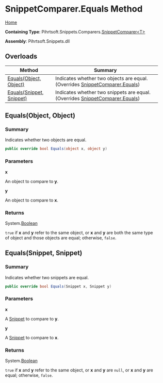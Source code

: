 <a name="_top"></a>

# SnippetComparer\.Equals Method

[Home](../../../../../README.md#_top)

**Containing Type**: Pihrtsoft\.Snippets\.Comparers\.[SnippetComparer\<T>](../README.md#_top)

**Assembly**: Pihrtsoft\.Snippets\.dll

## Overloads

| Method | Summary |
| ------ | ------- |
| [Equals(Object, Object)](#Pihrtsoft_Snippets_Comparers_SnippetComparer_1_Equals_System_Object_System_Object_) | Indicates whether two objects are equal\. \(Overrides [SnippetComparer.Equals](../../SnippetComparer/Equals/README.md#Pihrtsoft_Snippets_Comparers_SnippetComparer_Equals_System_Object_System_Object_)\) |
| [Equals(Snippet, Snippet)](#Pihrtsoft_Snippets_Comparers_SnippetComparer_1_Equals_Pihrtsoft_Snippets_Snippet_Pihrtsoft_Snippets_Snippet_) | Indicates whether two snippets are equal\. \(Overrides [SnippetComparer.Equals](../../SnippetComparer/Equals/README.md#Pihrtsoft_Snippets_Comparers_SnippetComparer_Equals_Pihrtsoft_Snippets_Snippet_Pihrtsoft_Snippets_Snippet_)\) |

## Equals\(Object, Object\) <a name="Pihrtsoft_Snippets_Comparers_SnippetComparer_1_Equals_System_Object_System_Object_"></a>

### Summary

Indicates whether two objects are equal\.

```csharp
public override bool Equals(object x, object y)
```

### Parameters

**x**

An object to compare to **y**\.

**y**

An object to compare to **x**\.

### Returns

System\.[Boolean](https://docs.microsoft.com/en-us/dotnet/api/system.boolean)

`true` if **x** and **y** refer to the same object, or **x** and **y** are both the same type of object and those objects are equal; otherwise, `false`\.

## Equals\(Snippet, Snippet\) <a name="Pihrtsoft_Snippets_Comparers_SnippetComparer_1_Equals_Pihrtsoft_Snippets_Snippet_Pihrtsoft_Snippets_Snippet_"></a>

### Summary

Indicates whether two snippets are equal\.

```csharp
public override bool Equals(Snippet x, Snippet y)
```

### Parameters

**x**

A [Snippet](../../../Snippet/README.md#_top) to compare to **y**\.

**y**

A [Snippet](../../../Snippet/README.md#_top) to compare to **x**\.

### Returns

System\.[Boolean](https://docs.microsoft.com/en-us/dotnet/api/system.boolean)

`true` if **x** and **y** refer to the same object, or **x** and **y** are `null`, or **x** and **y** are equal; otherwise, `false`\.